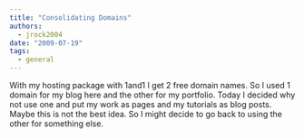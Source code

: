 ```yaml
---
title: "Consolidating Domains"
authors:
  - jrock2004
date: "2009-07-19"
tags:
  - general
---
```


With my hosting package with 1and1 I get 2 free domain names. So I used 1 domain for my blog here and the other for my portfolio. Today I decided why not use one and put my work as pages and my tutorials as blog posts. Maybe this is not the best idea. So I might decide to go back to using the other for something else.
